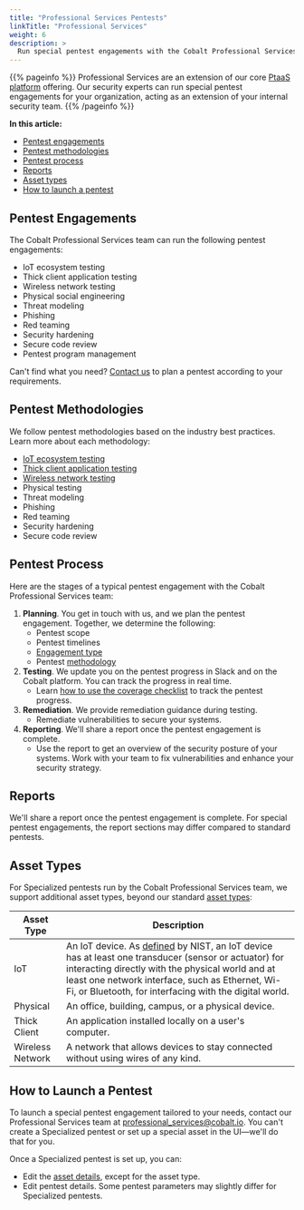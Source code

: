 ```yaml
---
title: "Professional Services Pentests"
linkTitle: "Professional Services"
weight: 6
description: >
  Run special pentest engagements with the Cobalt Professional Services team.
---
```


{{% pageinfo %}}
Professional Services are an extension of our core [PtaaS platform](https://www.cobalt.io/ptaas) offering. Our security experts can run special pentest engagements for your organization, acting as an extension of your internal security team.
{{% /pageinfo %}}

**In this article:**

- [Pentest engagements](#pentest-engagements)
- [Pentest methodologies](#pentest-methodologies)
- [Pentest process](#pentest-process)
- [Reports](#reports)
- [Asset types](#asset-types)
- [How to launch a pentest](#how-to-launch-a-pentest)

## Pentest Engagements

The Cobalt Professional Services team can run the following pentest engagements:

- IoT ecosystem testing
- Thick client application testing
- Wireless network testing
- Physical social engineering
- Threat modeling
- Phishing
- Red teaming
- Security hardening
- Secure code review
- Pentest program management

Can't find what you need? [Contact us](mailto:professional_services@cobalt.io) to plan a pentest according to your requirements.

## Pentest Methodologies

We follow pentest methodologies based on the industry best practices. Learn more about each methodology:

- [IoT ecosystem testing](/professional-services/methodologies/iot/)
- [Thick client application testing](/professional-services/methodologies/thick-client/)
- [Wireless network testing](/professional-services/methodologies/wireless-network/)
- Physical testing
- Threat modeling
- Phishing
- Red teaming
- Security hardening
- Secure code review

## Pentest Process

Here are the stages of a typical pentest engagement with the Cobalt Professional Services team:

1. **Planning**. You get in touch with us, and we plan the pentest engagement. Together, we determine the following:
    - Pentest scope
    - Pentest timelines
    - [Engagement type](#pentest-engagements)
    - Pentest [methodology](#pentest-methodologies)
1. **Testing**. We update you on the pentest progress in Slack and on the Cobalt platform. You can track the progress in real time.
    - Learn [how to use the coverage checklist](/platform-deep-dive/pentests/pentest-process/coverage-checklist/) to track the pentest progress.
1. **Remediation**. We provide remediation guidance during testing.
    - Remediate vulnerabilities to secure your systems.
1. **Reporting**. We'll share a report once the pentest engagement is complete.
    - Use the report to get an overview of the security posture of your systems. Work with your team to fix vulnerabilities and enhance your security strategy.

## Reports

We'll share a report once the pentest engagement is complete. For special pentest engagements, the report sections may differ compared to standard pentests.

## Asset Types

For Specialized pentests run by the Cobalt Professional Services team, we support additional asset types, beyond our standard [asset types](/platform-deep-dive/assets/asset-types/):

| Asset Type | Description |
|---|---|
| IoT | An IoT device. As [defined](https://csrc.nist.gov/glossary/term/iot_device) by NIST, an IoT device has at least one transducer (sensor or actuator) for interacting directly with the physical world and at least one network interface, such as Ethernet, Wi-Fi, or Bluetooth, for interfacing with the digital world. |
| Physical | An office, building, campus, or a physical device. |
| Thick Client | An application installed locally on a user's computer. |
| Wireless Network | A network that allows devices to stay connected without using wires of any kind. |

## How to Launch a Pentest

To launch a special pentest engagement tailored to your needs, contact our Professional Services team at [professional_services@cobalt.io](mailto:professional_services@cobalt.io). You can't create a Specialized pentest or set up a special asset in the UI—we'll do that for you.

Once a Specialized pentest is set up, you can:

- Edit the [asset details](/getting-started/assets/#asset-details), except for the asset type.
- Edit pentest details. Some pentest parameters may slightly differ for Specialized pentests.
